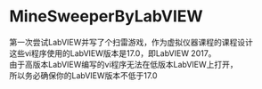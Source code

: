 # MineSweeperByLabVIEW
第一次尝试LabVIEW并写了个扫雷游戏，作为虚拟仪器课程的课程设计  
这些vi程序使用的LabVIEW版本是17.0，即LabVIEW 2017。  
由于高版本LabVIEW编写的vi程序无法在低版本LabVIEW上打开，  
所以务必确保你的LabVIEW版本不低于17.0
